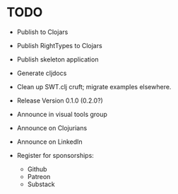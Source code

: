 # TODO

* Publish to Clojars
* Publish RightTypes to Clojars
* Publish skeleton application

* Generate cljdocs

* Clean up SWT.clj cruft; migrate examples elsewhere.

* Release Version 0.1.0 (0.2.0?)

* Announce in visual tools group
* Announce on Clojurians
* Announce on LinkedIn

* Register for sponsorships:
   * Github
   * Patreon
   * Substack

